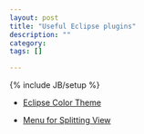 ```yaml
---
layout: post
title: "Useful Eclipse plugins"
description: ""
category:
tags: []

---
```

{% include JB/setup %}

* [Eclipse Color Theme](http://eclipsecolorthemes.org/?view=plugin)

* [Menu for Splitting View](http://sandipchitaleseclipseplugins.googlecode.com/svn/trunk/SplitEditorFeatureUpdateSite/)